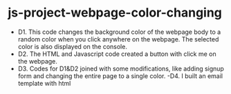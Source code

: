 # js-project-webpage-color-changing

- D1.
This code changes the background color of the webpage body to a random color when you click anywhere on the webpage. The selected color is also displayed on the console.
- D2.
The HTML and Javascript code created a button with click me on the webpage.
- D3.
Codes for D1&D2 joined with some modifications, like adding signup form and changing the entire page to a single color.
-D4.
I built an email template with html
